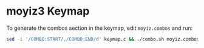 # moyiz3  Keymap

To generate the combos section in the keymap, edit `moyiz.combos` and run:
```sh
sed -i '/COMBO:START/,/COMBO:END/d' keymap.c && ./combo.sh moyiz.combos >> keymap.c
```